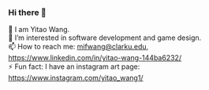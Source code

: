 ### Hi there 👋

<!--
**CathyW-Y/CathyW-Y** is a ✨ _special_ ✨ repository because its `README.md` (this file) appears on your GitHub profile.

Here are some ideas to get you started:

🔭 I am Yitao Wang. 
🌱 I’m interested in software development and game design. 
📫 How to reach me: mifwang@clarku.edu, https://www.linkedin.com/in/yitao-wang-144ba6232/
⚡ Fun fact: I know how to speak 3 languages: English, Chinese, and Japanese
-->
🔭 I am Yitao Wang.\
🌱 I’m interested in software development and game design.\
📫 How to reach me: mifwang@clarku.edu, https://www.linkedin.com/in/yitao-wang-144ba6232/ \
⚡ Fun fact: I have an instagram art page: https://www.instagram.com/yitao_wang1/
